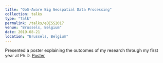 ```yaml
---
title: "QoS-Aware Big Geospatial Data Processing"
collection: talks
type: "Talk"
permalink: /talks/eBISS2017
venue: "Brussels, Belgium"
date: 2019-08-21
location: "Brussels, Belgium"
---
```


Presented a poster explaining the outcomes of my research through my first year at Ph.D.
[Poster](https://cs.ulb.ac.be/conferences/ebiss2017/files/posters/aljawarneh_ebiss2017_poster.pdf)
